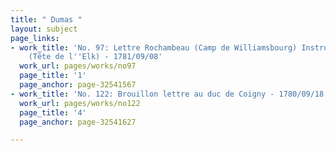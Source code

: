 ```yaml
---
title: " Dumas "
layout: subject
page_links:
- work_title: 'No. 97: Lettre Rochambeau (Camp de Williamsbourg) Instructions Rochambeau
    (Tête de l''Elk) - 1781/09/08'
  work_url: pages/works/no97
  page_title: '1'
  page_anchor: page-32541567
- work_title: 'No. 122: Brouillon lettre au duc de Coigny - 1780/09/18'
  work_url: pages/works/no122
  page_title: '4'
  page_anchor: page-32541627

---
```

